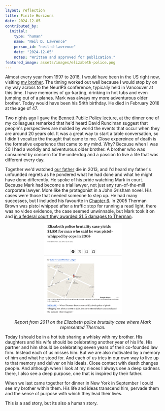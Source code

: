 ```yaml
---
layout: reflection
title: Finite Horizons
date: 2024-12-05
contributed_by:
  initial:
    type: "human"
    name: "Neil D. Lawrence"
    person_id: "neil-d-lawrence"
    date: "2024-12-05"
    notes: "Written and approved for publication."
featured_image: assets/images/elizabeth-police.png
---
```


Almost every year from 1997 to 2018, I would have been in the US right now, visiting [my brother](/people/mark-lawrence/). The timing worked out well because I would stop by on my way across to the NeurIPS conference, typically held in Vancouver at this time. I have memories of go-karting, drinking in hot tubs and even jumping out of a planes. Mark was always my more adventurous older brother. Today would have been his 54th birthday. He died in February 2018 at the age of 47.

Two nights ago I gave the [Bennett Public Policy lecture](https://inverseprobability.com/talks/notes/mind-the-gap-briding-innovations-supply-and-demand-in-the-ai-era.html), at the dinner one of my colleagues remarked that he'd heard David Runciman suggest that people's perspectives are molded by world the events that occur when they are around 20 years old. It was a great way to start a table conversation, so I didn't vocalize the thought that came to me. Close expereince of death is the formative experience that came to my mind. Why? Because when I was 20 I had a worldly and adventurous older brother. A brother who was consumed by concern for the underdog and a passion to live a life that was different every day.

Together we'd watched [our father](/people/garth-lawrence/) die in 2013, and I'd heard my father's unfounded regrets as he pondered what he had done and what he might have done differently. He spoke of his pride watching Mark in court. Because Mark had become a trial lawyer, not just any run-of-the-mill corporate lawyer. More like the protagonist in a John Grisham novel. His cases were those that needed someone to step up. He had many successes, but I included his favourite in [Chapter 6](/chapters/06-the-gremlin-of-uncertainty/). In 2005 Therman Brown was pistol whipped after a traffic stop for running a read light, there was no video evidence, the case seemed unwinnable, but Mark took it on and [in a federal court they awarded $1.5 damages to Therman](https://www.nj.com/news/2011/11/elizabeth_police_brutality_cas.html).

<center>
<a href="https://www.nj.com/news/2011/11/elizabeth_police_brutality_cas.html"><img src="/assets/images/elizabeth-police.png" alt="Report from 2011 on the Elizabeth police brutality case where Mark represented Therman." width="50%"></a>

<i>Report from 2011 on the Elizabeth police brutality case where Mark represented Therman.</i>
</center>

Today I should be in a hot tub sharing a whisky with my brother. His daughters and his wife should be celebrating another year of his life. His partner and him should be celebrating seven years of their co-founded law firm. Instead each of us misses him. But we are also motivated by a memory of him and what he stood for. And each of us tries in our own way to live up to that memory and deliver on his ideals. Close contact with death changes people. And although when I look at my nieces I always see a deep sadness there, I also see a deep purpose, one that is inspired by their father. 

When we last came together for dinner in New York in September I could see my brother within them. His life and ideas transcend him, pervade them and the sense of purpose with which they lead their lives.

This is a sad story, but its also a human story.
